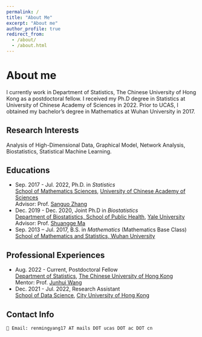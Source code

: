 ```yaml
---
permalink: /
title: "About Me"
excerpt: "About me"
author_profile: true
redirect_from: 
  - /about/
  - /about.html
---
```


# About me
I currently work in Department of Statistics, The Chinese University of Hong Kong as a postdoctoral fellow. I received my Ph.D degree in Statistics at University of Chinese Academy of Sciences in 2022. Prior to UCAS, I obtained my bachelor’s degree in Mathematics at Wuhan University in 2017.


## Research Interests
Analysis of High-Dimensional Data, Graphical Model, Network Analysis, Biostatistics, Statistical Machine Learning.

## Educations
- Sep. 2017 - Jul. 2022,  Ph.D. in *Statistics*  
[School of Mathematics Sciences](https://math.ucas.ac.cn/index.php/zh-CN/), [University of Chinese Academy of Sciences](https://www.ucas.ac.cn/)  
Advisor: Prof. [Sanguo Zhang](http://people.ucas.ac.cn/~sgzhang)
- Dec. 2019 - Dec. 2020,  Joint Ph.D in *Biostatistics*  
[Department of Biostatistics, School of Public Health](https://publichealth.yale.edu/), [Yale University](https://www.yale.edu/)   
Advisor: Prof. [Shuangge Ma](https://publichealth.yale.edu/profile/shuangge_ma/)
- Sep. 2013 – Jul. 2017,  B.S. in *Mathematics* (Mathematics Base Class)  
[School of Mathematics and Statistics, Wuhan University](http://maths.whu.edu.cn/)

## Professional Experiences
- Aug. 2022 - Current, Postdoctoral Fellow   
[Department of Statistics](https://www.sta.cuhk.edu.hk/), [The Chinese University of Hong Kong](https://www.cuhk.edu.hk/)  
Mentor: Prof. [Junhui Wang](http://www.cityu.edu.hk/stfprofile/junhwang.htm)
- Dec. 2021 - Jul. 2022,  Research Assistant  
[School of Data Science](https://www.sdsc.cityu.edu.hk/), [City University of Hong Kong](https://www.cityu.edu.hk/)  

## Contact Info

    📧 Email: renmingyang17 AT mails DOT ucas DOT ac DOT cn


